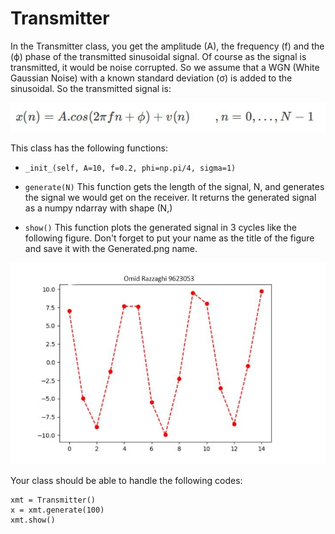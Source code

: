 
# Transmitter 
In the Transmitter class, you get the amplitude (A), the frequency (f) and the (ϕ) phase of the
transmitted sinusoidal signal. Of course as the signal is transmitted, it would be noise
corrupted. So we assume that a WGN (White Gaussian Noise) with a known standard
deviation (σ) is added to the sinusoidal. So the transmitted signal is:

<img src="./stuff/f1.jpg">

This class has the following functions:
- ```_init_(self, A=10, f=0.2, phi=np.pi/4, sigma=1)```
- ```generate(N)```
This function gets the length of the signal, N, and generates the signal we would
get on the receiver. It returns the generated signal as a numpy ndarray with shape
(N,)

- ```show()```
This function plots the generated signal in 3 cycles like the following figure. Don't
forget to put your name as the title of the figure and save it with the
Generated.png name.

<img src="./stuff/f2.JPG">

Your class should be able to handle the following codes:

```
xmt = Transmitter()
x = xmt.generate(100)
xmt.show()
```